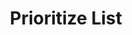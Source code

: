---
dateAdded: "2023-04-20"
category: "meta"
title: Prioritize List
prompt: |
  Rank the following items in order of importance or priority.
---